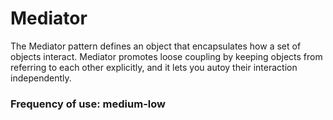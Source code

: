 # Mediator

The Mediator pattern defines an object that encapsulates how a set of objects interact.
Mediator promotes loose coupling by keeping objects from referring to each other explicitly,
and it lets you autoy their interaction independently.

### Frequency of use: medium-low